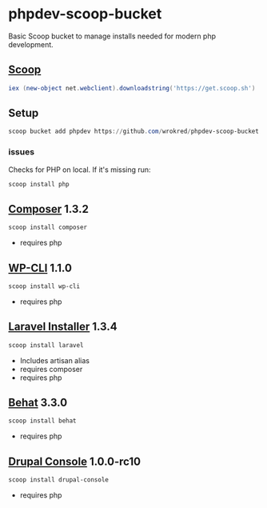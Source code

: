 # phpdev-scoop-bucket
Basic Scoop bucket to manage installs needed for modern php development.

## [Scoop](https://github.com/lukesampson/scoop)
``` powershell
iex (new-object net.webclient).downloadstring('https://get.scoop.sh')
```

## Setup
``` powershell
scoop bucket add phpdev https://github.com/wrokred/phpdev-scoop-bucket
```

### issues
Checks for PHP on local. If it's missing run:
``` powershell
scoop install php
```

## [Composer](https://getcomposer.org/) 1.3.2

``` powershell
scoop install composer
```
- requires php

## [WP-CLI](http://wp-cli.org/) 1.1.0 

``` powershell
scoop install wp-cli
```
- requires php

## [Laravel Installer](https://laravel.com/) 1.3.4

``` powershell
scoop install laravel
```
- Includes artisan alias
- requires composer
- requires php

## [Behat](http://behat.org/) 3.3.0

``` powershell
scoop install behat
```
- requires php

## [Drupal Console](https://drupalconsole.com/) 1.0.0-rc10

``` powershell
scoop install drupal-console
```
- requires php
